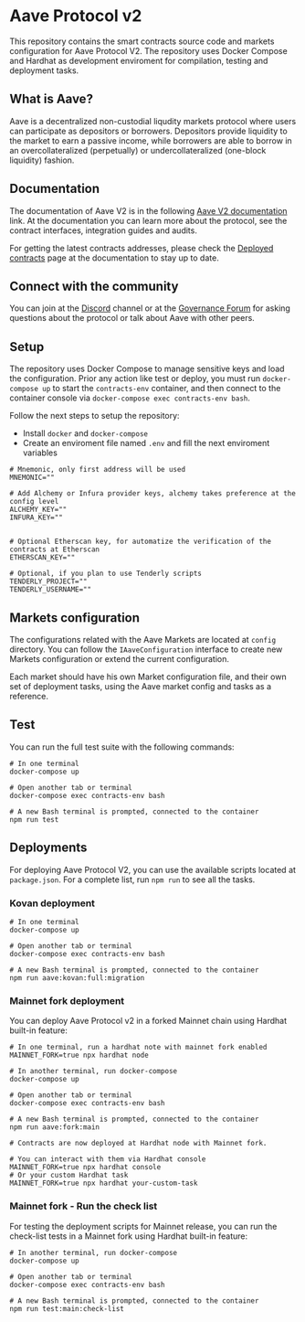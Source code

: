 # Aave Protocol v2

This repository contains the smart contracts source code and markets configuration for Aave Protocol V2. The repository uses Docker Compose and Hardhat as development enviroment for compilation, testing and deployment tasks.

## What is Aave?

Aave is a decentralized non-custodial liqudity markets protocol where users can participate as depositors or borrowers. Depositors provide liquidity to the market to earn a passive income, while borrowers are able to borrow in an overcollateralized (perpetually) or undercollateralized (one-block liquidity) fashion.

## Documentation

The documentation of Aave V2 is in the following [Aave V2 documentation](https://docs.aave.com/v2/-MJXUluJ2u1DiL-VU6MM) link. At the documentation you can learn more about the protocol, see the contract interfaces, integration guides and audits.

For getting the latest contracts addresses, please check the [Deployed contracts](https://docs.aave.com/v2/-MJXUluJ2u1DiL-VU6MM/deployed-contracts) page at the documentation to stay up to date.

## Connect with the community

You can join at the [Discord](https://discord.com/invite/CJm5Jt3) channel or at the [Governance Forum](https://governance.aave.com/) for asking questions about the protocol or talk about Aave with other peers.

## Setup

The repository uses Docker Compose to manage sensitive keys and load the configuration. Prior any action like test or deploy, you must run `docker-compose up` to start the `contracts-env` container, and then connect to the container console via `docker-compose exec contracts-env bash`.

Follow the next steps to setup the repository:

- Install `docker` and `docker-compose`
- Create an enviroment file named `.env` and fill the next enviroment variables

```
# Mnemonic, only first address will be used
MNEMONIC=""

# Add Alchemy or Infura provider keys, alchemy takes preference at the config level
ALCHEMY_KEY=""
INFURA_KEY=""


# Optional Etherscan key, for automatize the verification of the contracts at Etherscan
ETHERSCAN_KEY=""

# Optional, if you plan to use Tenderly scripts
TENDERLY_PROJECT=""
TENDERLY_USERNAME=""

```

## Markets configuration

The configurations related with the Aave Markets are located at `config` directory. You can follow the `IAaveConfiguration` interface to create new Markets configuration or extend the current configuration.

Each market should have his own Market configuration file, and their own set of deployment tasks, using the Aave market config and tasks as a reference.

## Test

You can run the full test suite with the following commands:

```
# In one terminal
docker-compose up

# Open another tab or terminal
docker-compose exec contracts-env bash

# A new Bash terminal is prompted, connected to the container
npm run test
```

## Deployments

For deploying Aave Protocol V2, you can use the available scripts located at `package.json`. For a complete list, run `npm run` to see all the tasks.

### Kovan deployment

```
# In one terminal
docker-compose up

# Open another tab or terminal
docker-compose exec contracts-env bash

# A new Bash terminal is prompted, connected to the container
npm run aave:kovan:full:migration
```

### Mainnet fork deployment

You can deploy Aave Protocol v2 in a forked Mainnet chain using Hardhat built-in feature:

```
# In one terminal, run a hardhat note with mainnet fork enabled
MAINNET_FORK=true npx hardhat node

# In another terminal, run docker-compose
docker-compose up

# Open another tab or terminal
docker-compose exec contracts-env bash

# A new Bash terminal is prompted, connected to the container
npm run aave:fork:main

# Contracts are now deployed at Hardhat node with Mainnet fork.

# You can interact with them via Hardhat console
MAINNET_FORK=true npx hardhat console
# Or your custom Hardhat task
MAINNET_FORK=true npx hardhat your-custom-task

```

### Mainnet fork - Run the check list

For testing the deployment scripts for Mainnet release, you can run the check-list tests in a Mainnet fork using Hardhat built-in feature:

```
# In another terminal, run docker-compose
docker-compose up

# Open another tab or terminal
docker-compose exec contracts-env bash

# A new Bash terminal is prompted, connected to the container
npm run test:main:check-list
```
